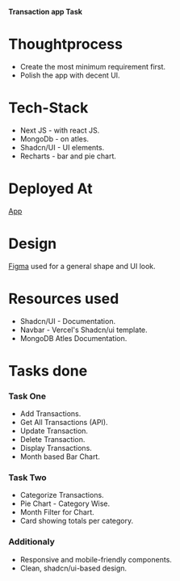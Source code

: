 **Transaction app Task**

# Thoughtprocess
- Create the most minimum requirement first.
- Polish the app with decent UI.

# Tech-Stack
- Next JS - with react JS.
- MongoDb - on atles.
- Shadcn/UI - UI elements.
- Recharts - bar and pie chart.

# Deployed At
[App](https://expence-tracker-intern-task.vercel.app/)

# Design
[Figma](https://www.figma.com/design/wQEd0NI4iMDykRTwUCESbE/Untitled?node-id=0-1&t=Stgv74VCNnJ32hgu-1)
used for a general shape and UI look.

# Resources used
- Shadcn/UI - Documentation.
- Navbar - Vercel's Shadcn/ui template.
- MongoDB Atles Documentation.

# Tasks done
### Task One
- Add Transactions.
- Get All Transactions (API).
- Update Transaction.
- Delete Transaction.
- Display Transactions.
- Month based Bar Chart.

### Task Two
- Categorize Transactions.
- Pie Chart - Category Wise.
- Month Filter for Chart.
- Card showing totals per category.

### Additionaly 
- Responsive and mobile-friendly components.
- Clean, shadcn/ui-based design.